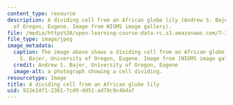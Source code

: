 ```yaml
---
content_type: resource
description: A dividing cell from an African globe lily (Andrew S. Bajer, University
  of Oregon, Eugene. Image from NIGMS image gallery).
file: /media/https%3A/open-learning-course-data-rc.s3.amazonaws.com/7-342-to-divide-or-not-to-divide-control-of-cell-cycle-and-growth-by-extracellular-cues-fall-2012/922e14f123617cd9dd51ad79c9c4b4af_7-342f12.jpg
file_type: image/jpeg
image_metadata:
  caption: The image above shows a dividing cell from an African globe lily (Andrew
    S. Bajer, University of Oregon, Eugene. Image from [NIGMS image gallery](http://images.nigms.nih.gov/index.cfm)).
  credit: Andrew S. Bajer, University of Oregon, Eugene
  image-alt: a photograph showing a cell dividing.
resourcetype: Image
title: A dividing cell from an African globe lily
uid: 922e14f1-2361-7cd9-dd51-ad79c9c4b4af
---
```

